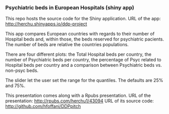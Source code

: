 ### Psychiatric beds in European Hospitals (shiny app)

This repo hosts the source code for the Shiny application.
URL of the app: http://herchu.shinyapps.io/ddp-project

This app compares European countries with regards to their number of Hospital
beds and, within those, the beds reserved for psychiatric pacients. The number
of beds are relative the countries populations.

There are four different plots: the Total Hospital beds per country, the number
of Psychiatric beds per country, the percentage of Psyc related to Hospital
beds per country and a comparison between Psychiatric beds vs. non-psyc beds.

The slider let the user set the range for the quantiles.
The defaults are 25% and 75%.

This presentation comes along with a Rpubs presentation.
URL of the presentation: http://rpubs.com/herchu1/43094
URL of its source code: http://github.com/hfoffani/DDPpitch



